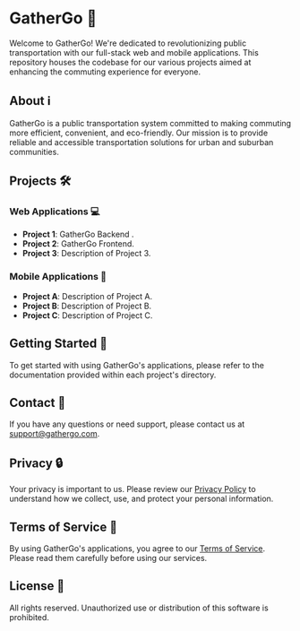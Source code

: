 # GatherGo 🚌

Welcome to GatherGo! We're dedicated to revolutionizing public transportation with our full-stack web and mobile applications. This repository houses the codebase for our various projects aimed at enhancing the commuting experience for everyone.

## About ℹ️

GatherGo is a public transportation system committed to making commuting more efficient, convenient, and eco-friendly. Our mission is to provide reliable and accessible transportation solutions for urban and suburban communities.

## Projects 🛠️

### Web Applications 💻

- **Project 1**: GatherGo Backend .
- **Project 2**: GatherGo Frontend.
- **Project 3**: Description of Project 3.

### Mobile Applications 📱

- **Project A**: Description of Project A.
- **Project B**: Description of Project B.
- **Project C**: Description of Project C.

## Getting Started 🚀

To get started with using GatherGo's applications, please refer to the documentation provided within each project's directory.

## Contact 📧

If you have any questions or need support, please contact us at [support@gathergo.com](mailto:support@gathergo.com).

## Privacy 🔒

Your privacy is important to us. Please review our [Privacy Policy](PRIVACY.md) to understand how we collect, use, and protect your personal information.

## Terms of Service 📄

By using GatherGo's applications, you agree to our [Terms of Service](TERMS.md). Please read them carefully before using our services.

## License 📜

All rights reserved. Unauthorized use or distribution of this software is prohibited.

